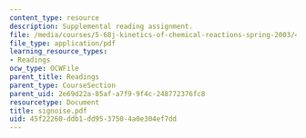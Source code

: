 ```yaml
---
content_type: resource
description: Supplemental reading assignment.
file: /media/courses/5-68j-kinetics-of-chemical-reactions-spring-2003/45f22260ddb1dd9537504a0e304ef7dd_signoise.pdf
file_type: application/pdf
learning_resource_types:
- Readings
ocw_type: OCWFile
parent_title: Readings
parent_type: CourseSection
parent_uid: 2e69d22a-85af-a7f9-9f4c-248772376fc8
resourcetype: Document
title: signoise.pdf
uid: 45f22260-ddb1-dd95-3750-4a0e304ef7dd
---
```

